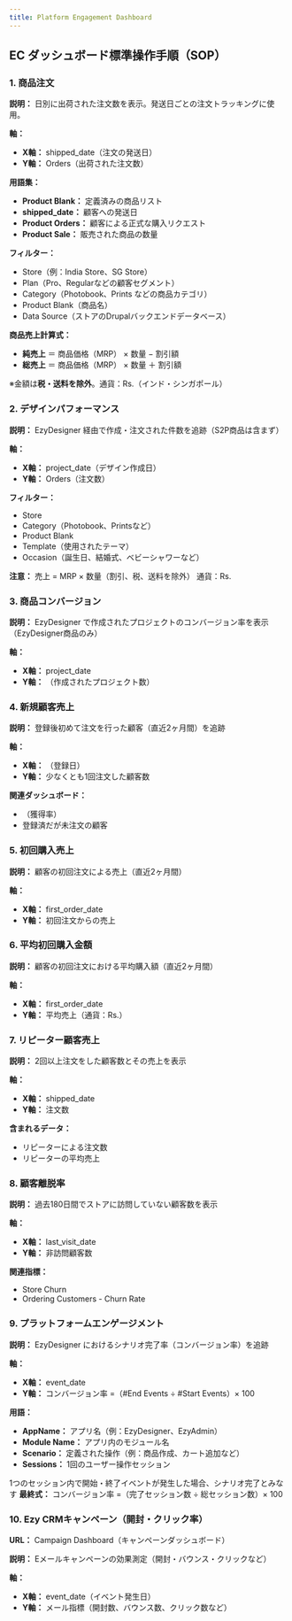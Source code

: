 ```yaml
---
title: Platform Engagement Dashboard
---
```

## **EC ダッシュボード標準操作手順（SOP）**

### **1. 商品注文**

**説明：**
 日別に出荷された注文数を表示。発送日ごとの注文トラッキングに使用。

**軸：**

* **X軸：** shipped_date（注文の発送日）
* **Y軸：** Orders（出荷された注文数）

**用語集：**

* **Product Blank：** 定義済みの商品リスト
* **shipped_date：** 顧客への発送日
* **Product Orders：** 顧客による正式な購入リクエスト
* **Product Sale：** 販売された商品の数量

**フィルター：**

* Store（例：India Store、SG Store）
* Plan（Pro、Regularなどの顧客セグメント）
* Category（Photobook、Prints などの商品カテゴリ）
* Product Blank（商品名）
* Data Source（ストアのDrupalバックエンドデータベース）

**商品売上計算式：**

* **純売上** ＝ 商品価格（MRP） × 数量 − 割引額
* **総売上** ＝ 商品価格（MRP） × 数量 ＋ 割引額

※金額は**税・送料を除外**。通貨：Rs.（インド・シンガポール）

### **2. デザインパフォーマンス**

**説明：**
 EzyDesigner 経由で作成・注文された件数を追跡（S2P商品は含まず）

**軸：**

* **X軸：** project_date（デザイン作成日）
* **Y軸：** Orders（注文数）

**フィルター：**

* Store
* Category（Photobook、Printsなど）
* Product Blank
* Template（使用されたテーマ）
* Occasion（誕生日、結婚式、ベビーシャワーなど）

**注意：**
 売上 = MRP × 数量（割引、税、送料を除外）
 通貨：Rs.

### **3. 商品コンバージョン**

**説明：**
 EzyDesigner で作成されたプロジェクトのコンバージョン率を表示（EzyDesigner商品のみ）

**軸：**

* **X軸：** project_date
* **Y軸：** （作成されたプロジェクト数）

### **4. 新規顧客売上**

**説明：**
 登録後初めて注文を行った顧客（直近2ヶ月間）を追跡

**軸：**

* **X軸：** （登録日）
* **Y軸：** 少なくとも1回注文した顧客数

**関連ダッシュボード：**

* （獲得率）
* 登録済だが未注文の顧客

### **5. 初回購入売上**

**説明：**
 顧客の初回注文による売上（直近2ヶ月間）

**軸：**

* **X軸：** first_order_date
* **Y軸：** 初回注文からの売上

### **6. 平均初回購入金額**

**説明：**
 顧客の初回注文における平均購入額（直近2ヶ月間）

**軸：**

* **X軸：** first_order_date
* **Y軸：** 平均売上（通貨：Rs.）

### **7. リピーター顧客売上**

**説明：**
 2回以上注文をした顧客数とその売上を表示

**軸：**

* **X軸：** shipped_date
* **Y軸：** 注文数

**含まれるデータ：**

* リピーターによる注文数
* リピーターの平均売上

### **8. 顧客離脱率**

**説明：**
 過去180日間でストアに訪問していない顧客数を表示

**軸：**

* **X軸：** last_visit_date
* **Y軸：** 非訪問顧客数

**関連指標：**

* Store Churn
* Ordering Customers - Churn Rate

### **9. プラットフォームエンゲージメント**

**説明：**
 EzyDesigner におけるシナリオ完了率（コンバージョン率）を追跡

**軸：**

* **X軸：** event_date
* **Y軸：** コンバージョン率 =（#End Events ÷ #Start Events）× 100

**用語：**

* **AppName：** アプリ名（例：EzyDesigner、EzyAdmin）
* **Module Name：** アプリ内のモジュール名
* **Scenario：** 定義された操作（例：商品作成、カート追加など）
* **Sessions：** 1回のユーザー操作セッション

1つのセッション内で開始・終了イベントが発生した場合、シナリオ完了とみなす
 **最終式：** コンバージョン率 =（完了セッション数 ÷ 総セッション数）× 100

### **10. Ezy CRMキャンペーン（開封・クリック率）**

**URL：** Campaign Dashboard（キャンペーンダッシュボード）

**説明：**
 Eメールキャンペーンの効果測定（開封・バウンス・クリックなど）

**軸：**

* **X軸：** event_date（イベント発生日）
* **Y軸：** メール指標（開封数、バウンス数、クリック数など）
